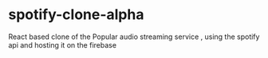 # spotify-clone-alpha
React based clone of the Popular audio streaming service , using the spotify api and hosting it on the firebase
